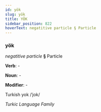 ```yaml
---
id: yök
slug: yök
title: YÖK
sidebar_position: 822
hoverText: negatitive particle § Particle
---
```


### yök

*negatitive particle* **§** Particle

**Verb**: -

**Noun**: -

**Modifier**: -

Turkish yok /ˈjok/

*Turkic Language Family*